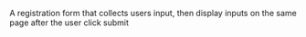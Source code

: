A registration form that collects users input, then display inputs on the same page after the user click submit